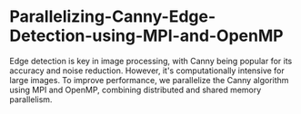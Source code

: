 # Parallelizing-Canny-Edge-Detection-using-MPI-and-OpenMP
Edge detection is key in image processing, with Canny being popular for its accuracy and noise reduction. However, it's computationally intensive for large images. To improve performance, we parallelize the Canny algorithm using MPI and OpenMP, combining distributed and shared memory parallelism.
